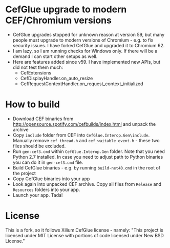 # CefGlue upgrade to modern CEF/Chromium versions

* CefGlue upgrades stopped for unknown reason at version 59, but many people must upgrade to modern versions of Chromium - e.g. to fix security issues. I have forked CefGlue and upgraded it to Chromium 62.
* I am lazy, so I am running checks for Windows only. If there will be a demand I can start other setups as well.
* Here are features added since v59. I have implemented new APIs, but did not test them much:
    * CefExtensions
    * CefDisplayHandler.on\_auto\_resize
    * CefRequestContextHandler.on\_request\_context_initialized

# How to build

* Download CEF binaries from http://opensource.spotify.com/cefbuilds/index.html and unpack the archive
* Copy `include` folder from CEF into `CefGlue.Interop.Gen\include`. Manually remove `cef_thread.h` and `cef_waitable_event.h` - these two files should be excluded.
* Run `gen-cef3.cmd` within `CefGlue.Interop.Gen` folder. Note that you need Python 2.7 installed. In case you need to adjust path to Python binaries you can do it in `gen-cef3.cmd` file.
* Build CefGlue binaries - e.g. by running `build-net40.cmd` in the root of the project
* Copy CefGlue binaries into your app
* Look again into unpacked CEF archive. Copy all files from `Release` and `Resources` folders into your app.
* Launch your app. Tada!

# License

This is a fork, so it follows Xilium.CefGlue license - namely: "This project is licensed under MIT License with portions of code licensed under New BSD License."